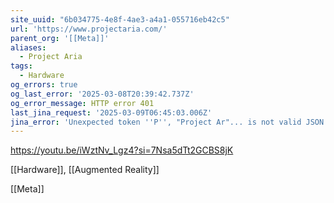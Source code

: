 ```yaml
---
site_uuid: "6b034775-4e8f-4ae3-a4a1-055716eb42c5"
url: 'https://www.projectaria.com/'
parent_org: '[[Meta]]'
aliases:
  - Project Aria
tags:
  - Hardware
og_errors: true
og_last_error: '2025-03-08T20:39:42.737Z'
og_error_message: HTTP error 401
last_jina_request: '2025-03-09T06:45:03.006Z'
jina_error: 'Unexpected token ''P'', "Project Ar"... is not valid JSON'
---
```


https://youtu.be/iWztNv_Lgz4?si=7Nsa5dTt2GCBS8jK

[[Hardware]], [[Augmented Reality]]


[[Meta]]
